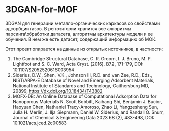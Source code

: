 # 3DGAN-for-MOF
3DGAN для генерации металло-органических каркасов со свойствами адсорбции газов. В репозитории хранится все алгоритмы парсинга\обработки датасета, алгоритмы архитектуры модели и ее обучения. В нем же есть датасет, содержащий информацию об МОК.

Этот проект опирается на данные из открытых источников, в частности:
1. The Cambridge Structural Database, C. R. Groom, I. J. Bruno, M. P. Lightfoot and S. C. Ward, Acta Cryst. (2016). B72, 171-179, DOI: 10.1107/S2052520616003954
2. Siderius, D.W., Shen, V.K., Johnson III, R.D. and van Zee, R.D., Eds., NIST/ARPA-E Database of Novel and Emerging Adsorbent Materials, National Institute of Standards and Technology, Gaithersburg MD, 20899, https://dx.doi.org/10.18434/T43882
3. MOFX-DB: An Online Database of Computational Adsorption Data for Nanoporous Materials
N. Scott Bobbitt, Kaihang Shi, Benjamin J. Bucior, Haoyuan Chen, Nathaniel Tracy-Amoroso, Zhao Li, Yangzesheng Sun, Julia H. Merlin, J. Ilja Siepmann, Daniel W. Siderius, and Randall Q. Snurr, Journal of Chemical & Engineering Data 2023 68 (2), 483-498, DOI: 10.1021/acs.jced.2c00583 
